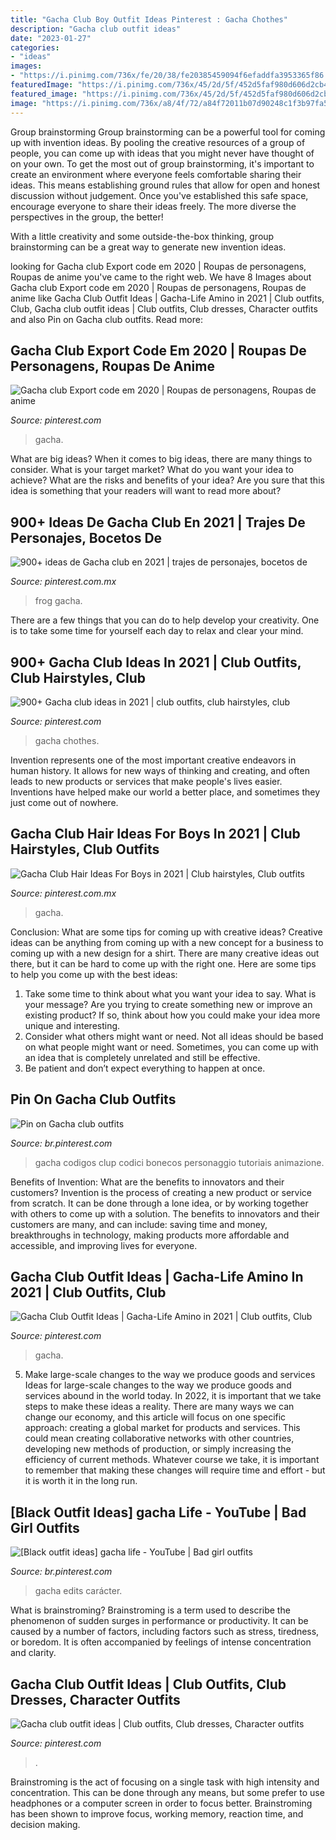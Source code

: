 ```yaml
---
title: "Gacha Club Boy Outfit Ideas Pinterest : Gacha Chothes"
description: "Gacha club outfit ideas"
date: "2023-01-27"
categories:
- "ideas"
images:
- "https://i.pinimg.com/736x/fe/20/38/fe20385459094f6efaddfa3953365f86.jpg"
featuredImage: "https://i.pinimg.com/736x/45/2d/5f/452d5faf980d606d2cb45f797ce77852.jpg"
featured_image: "https://i.pinimg.com/736x/45/2d/5f/452d5faf980d606d2cb45f797ce77852.jpg"
image: "https://i.pinimg.com/736x/a8/4f/72/a84f72011b07d90248c1f3b97fa59c0c.jpg"
---
```



Group brainstorming
Group brainstorming can be a powerful tool for coming up with invention ideas. By pooling the creative resources of a group of people, you can come up with ideas that you might never have thought of on your own.
To get the most out of group brainstorming, it's important to create an environment where everyone feels comfortable sharing their ideas. This means establishing ground rules that allow for open and honest discussion without judgement. Once you've established this safe space, encourage everyone to share their ideas freely. The more diverse the perspectives in the group, the better!

With a little creativity and some outside-the-box thinking, group brainstorming can be a great way to generate new invention ideas.

	

		
looking for Gacha club Export code em 2020 | Roupas de personagens, Roupas de anime you've came to the right web. We have 8 Images about Gacha club Export code em 2020 | Roupas de personagens, Roupas de anime like Gacha Club Outfit Ideas | Gacha-Life Amino in 2021 | Club outfits, Club, Gacha club outfit ideas | Club outfits, Club dresses, Character outfits and also Pin on Gacha club outfits. Read more:
		
    
## Gacha Club Export Code Em 2020 | Roupas De Personagens, Roupas De Anime

<img loading=lazy src="https://i.pinimg.com/736x/45/2d/5f/452d5faf980d606d2cb45f797ce77852.jpg" onerror="this.onerror=null;this.src='https://tse3.mm.bing.net/th?id=OIP.v3y7j8eb8JOvV-hn06G40AHaNK&amp;pid=15.1';" alt="Gacha club Export code em 2020 | Roupas de personagens, Roupas de anime">

_Source: pinterest.com_

>gacha. 

	

What are big ideas?
When it comes to big ideas, there are many things to consider. What is your target market? What do you want your idea to achieve? What are the risks and benefits of your idea? Are you sure that this idea is something that your readers will want to read more about?

    
## 900+ Ideas De Gacha Club En 2021 | Trajes De Personajes, Bocetos De

<img loading=lazy src="https://i.pinimg.com/236x/e3/ae/cd/e3aecdd3f126b18920e49440f08bcb31.jpg" onerror="this.onerror=null;this.src='https://tse4.mm.bing.net/th?id=OIP.sIpmLjoIMG0kC_DKEJ0NVQAAAA&amp;pid=15.1';" alt="900+ ideas de Gacha club en 2021 | trajes de personajes, bocetos de">

_Source: pinterest.com.mx_

>frog gacha. 

	

There are a few things that you can do to help develop your creativity. One is to take some time for yourself each day to relax and clear your mind.

    
## 900+ Gacha Club Ideas In 2021 | Club Outfits, Club Hairstyles, Club

<img loading=lazy src="https://i.pinimg.com/474x/6d/fa/d3/6dfad3b850d27f694c39255d7bac3b1e.jpg" onerror="this.onerror=null;this.src='https://tse1.mm.bing.net/th?id=OIP.ZyxeJ5yw63kqGNvp9fO6vQAAAA&amp;pid=15.1';" alt="900+ Gacha club ideas in 2021 | club outfits, club hairstyles, club">

_Source: pinterest.com_

>gacha chothes. 

	

Invention represents one of the most important creative endeavors in human history. It allows for new ways of thinking and creating, and often leads to new products or services that make people's lives easier. Inventions have helped make our world a better place, and sometimes they just come out of nowhere.

    
## Gacha Club Hair Ideas For Boys In 2021 | Club Hairstyles, Club Outfits

<img loading=lazy src="https://i.pinimg.com/736x/05/50/da/0550da5e63f889640fbea2c8fef7da03.jpg" onerror="this.onerror=null;this.src='https://tse3.mm.bing.net/th?id=OIP.RuKLRa24L8p-UZbY8zp5wQHaKA&amp;pid=15.1';" alt="Gacha Club Hair Ideas For Boys in 2021 | Club hairstyles, Club outfits">

_Source: pinterest.com.mx_

>gacha. 

	

Conclusion: What are some tips for coming up with creative ideas?
Creative ideas can be anything from coming up with a new concept for a business to coming up with a new design for a shirt. There are many creative ideas out there, but it can be hard to come up with the right one. Here are some tips to help you come up with the best ideas: 
1) Take some time to think about what you want your idea to say. What is your message? Are you trying to create something new or improve an existing product? If so, think about how you could make your idea more unique and interesting. 
2) Consider what others might want or need. Not all ideas should be based on what people might want or need. Sometimes, you can come up with an idea that is completely unrelated and still be effective. 
3) Be patient and don’t expect everything to happen at once.

    
## Pin On Gacha Club Outfits

<img loading=lazy src="https://i.pinimg.com/736x/e4/5f/d1/e45fd125659e1691d1181fc914e04f0b.jpg" onerror="this.onerror=null;this.src='https://tse2.mm.bing.net/th?id=OIP.OcTSDec1wP3bl33kUOgCfAHaHT&amp;pid=15.1';" alt="Pin on Gacha club outfits">

_Source: br.pinterest.com_

>gacha codigos clup codici bonecos personaggio tutoriais animazione. 

	

Benefits of Invention: What are the benefits to innovators and their customers?
Invention is the process of creating a new product or service from scratch. It can be done through a lone idea, or by working together with others to come up with a solution. The benefits to innovators and their customers are many, and can include: saving time and money, breakthroughs in technology, making products more affordable and accessible, and improving lives for everyone.

    
## Gacha Club Outfit Ideas | Gacha-Life Amino In 2021 | Club Outfits, Club

<img loading=lazy src="https://i.pinimg.com/736x/fe/20/38/fe20385459094f6efaddfa3953365f86.jpg" onerror="this.onerror=null;this.src='https://tse3.mm.bing.net/th?id=OIP.Yy9Bc8eq-TCq7ffYqMjUTQHaEo&amp;pid=15.1';" alt="Gacha Club Outfit Ideas | Gacha-Life Amino in 2021 | Club outfits, Club">

_Source: pinterest.com_

>gacha. 

	

5) Make large-scale changes to the way we produce goods and services
Ideas for large-scale changes to the way we produce goods and services abound in the world today. In 2022, it is important that we take steps to make these ideas a reality. There are many ways we can change our economy, and this article will focus on one specific approach: creating a global market for products and services. This could mean creating collaborative networks with other countries, developing new methods of production, or simply increasing the efficiency of current methods. Whatever course we take, it is important to remember that making these changes will require time and effort - but it is worth it in the long run.

    
## [Black Outfit Ideas] gacha Life - YouTube | Bad Girl Outfits

<img loading=lazy src="https://i.pinimg.com/736x/a8/4f/72/a84f72011b07d90248c1f3b97fa59c0c.jpg" onerror="this.onerror=null;this.src='https://tse4.mm.bing.net/th?id=OIP.tXSAkVGlCLROhfEj4-N1GgHaFj&amp;pid=15.1';" alt="[Black outfit ideas] gacha life - YouTube | Bad girl outfits">

_Source: br.pinterest.com_

>gacha edits carácter. 

	

What is brainstroming?
Brainstroming is a term used to describe the phenomenon of sudden surges in performance or productivity. It can be caused by a number of factors, including factors such as stress, tiredness, or boredom. It is often accompanied by feelings of intense concentration and clarity.

    
## Gacha Club Outfit Ideas | Club Outfits, Club Dresses, Character Outfits

<img loading=lazy src="https://i.pinimg.com/736x/4f/30/a4/4f30a45ba67de66f820d40c355b6297c.jpg" onerror="this.onerror=null;this.src='https://tse1.mm.bing.net/th?id=OIP.xc__QUqGdXu5dUyzfAlrIQHaHj&amp;pid=15.1';" alt="Gacha club outfit ideas | Club outfits, Club dresses, Character outfits">

_Source: pinterest.com_

>. 

	

Brainstroming is the act of focusing on a single task with high intensity and concentration. This can be done through any means, but some prefer to use headphones or a computer screen in order to focus better. Brainstroming has been shown to improve focus, working memory, reaction time, and decision making.

